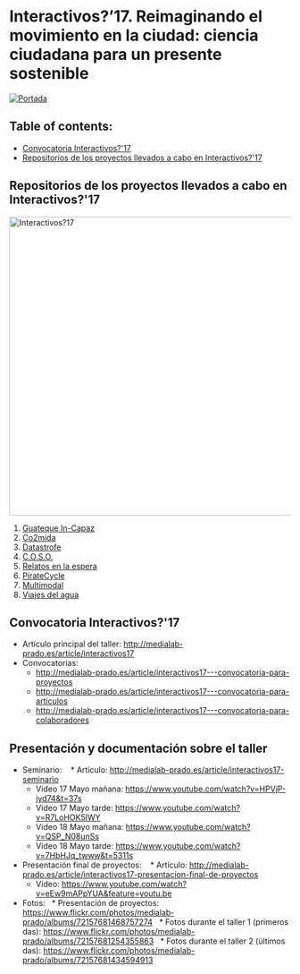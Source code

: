 # Interactivos?’17. Reimaginando el movimiento en la ciudad: ciencia ciudadana para un presente sostenible 
[![Portada](http://medialab-prado.es/mmedia/19/19846/500_0.jpg)](http://medialab-prado.es/article/interactivos17)

## Table of contents:
- [Convocatoria Interactivos?'17](#convocatoria-interactivos17)
- [Repositorios de los proyectos llevados a cabo en Interactivos?'17](#repositorios-de-los-proyectos-llevados-a-cabo-en-interactivos17)


## Repositorios de los proyectos llevados a cabo en Interactivos?'17
<a data-flickr-embed="true"  href="https://www.flickr.com/photos/medialab-prado/albums/72157681468757274" title="Interactivos?17"><img src="https://c1.staticflickr.com/5/4221/34190894174_ba6927d2a3_c.jpg" width="800" height="534" alt="Interactivos?17"></a>

1. [Guateque In-Capaz](https://github.com/medialab-prado/interactivos17-guateque)
2. [Co2mida](https://github.com/medialab-prado/interactivos17-co2mida)
3. [Datastrofe](https://github.com/medialab-prado/interactivos17-datastrofe)
4. [C.O.S.O.](https://github.com/medialab-prado/interactivos17-coso)
5. [Relatos en la espera](https://github.com/medialab-prado/interactivos17-relatosenlaespera)
6. [PirateCycle](https://github.com/medialab-prado/interactivos17-piratecycle)
7. [Multimodal](https://github.com/medialab-prado/interactivos17-multimodal)
8. [Viajes del agua](https://github.com/medialab-prado/interactivos17-viajesdeagua)


## Convocatoria Interactivos?'17
* Artículo principal del taller: http://medialab-prado.es/article/interactivos17
* Convocatorias: 
    * http://medialab-prado.es/article/interactivos17---convocatoria-para-proyectos
    * http://medialab-prado.es/article/interactivos17---convocatoria-para-articulos
    * http://medialab-prado.es/article/interactivos17---convocatoria-para-colaboradores
    
## Presentación y documentación sobre el taller

* Seminario: 
    * Artículo: http://medialab-prado.es/article/interactivos17-seminario
    * Video 17 Mayo mañana: https://www.youtube.com/watch?v=HPVjP-jyd74&t=37s
    * Video 17 Mayo tarde: https://www.youtube.com/watch?v=R7LoHOK5IWY
    * Video 18 Mayo mañana: https://www.youtube.com/watch?v=QSP_N08unSs
    * Video 18 Mayo tarde: https://www.youtube.com/watch?v=7HbHJq_twww&t=5311s
* Presentación final de proyectos: 
    * Artículo: http://medialab-prado.es/article/interactivos17-presentacion-final-de-proyectos
    * Video: https://www.youtube.com/watch?v=eEw9mAPpYUA&feature=youtu.be
* Fotos: 
   * Presentación de proyectos: https://www.flickr.com/photos/medialab-prado/albums/72157681468757274
   * Fotos durante el taller 1 (primeros das): https://www.flickr.com/photos/medialab-prado/albums/72157681254355863
   * Fotos durante el taller 2 (últimos das): https://www.flickr.com/photos/medialab-prado/albums/72157681434594913

